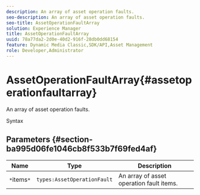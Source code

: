 ```yaml
---
description: An array of asset operation faults.
seo-description: An array of asset operation faults.
seo-title: AssetOperationFaultArray
solution: Experience Manager
title: AssetOperationFaultArray
uuid: 78a77da2-2d0e-40d2-916f-28db0dd68154
feature: Dynamic Media Classic,SDK/API,Asset Management
role: Developer,Administrator
---
```


# AssetOperationFaultArray{#assetoperationfaultarray}

An array of asset operation faults.

 Syntax 

## Parameters {#section-ba995d06fe1046cb8f533b7f69fed4af}

|  Name  | Type  | Description  |
|---|---|---|
|  `*`items`*`  | `types:AssetOperationFault`  | An array of asset operation fault items.  |

